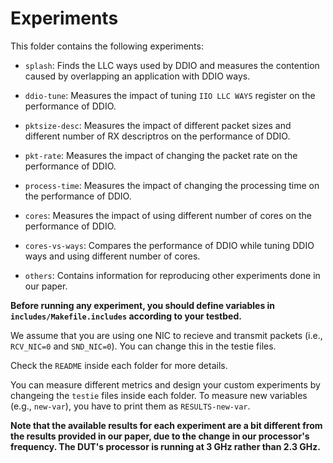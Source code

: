 # Experiments

This folder contains the following experiments:

- `splash`: Finds the LLC ways used by DDIO and measures the contention caused by overlapping an application with DDIO ways.
- `ddio-tune`: Measures the impact of tuning `IIO LLC WAYS` register on the performance of DDIO.

- `pktsize-desc`: Measures the impact of different packet sizes and different number of RX descriptros on the performance of DDIO.

- `pkt-rate`: Measures the impact of changing the packet rate on the performance of DDIO.

- `process-time`: Measures the impact of changing the processing time on the performance of DDIO.

- `cores`: Measures the impact of using different number of cores on the performance of DDIO.

- `cores-vs-ways`: Compares the performance of DDIO while tuning DDIO ways and using different number of cores.

- `others`: Contains information for reproducing other experiments done in our paper.

**Before running any experiment, you should define variables in `includes/Makefile.includes` according to your testbed.**

We assume that you are using one NIC to recieve and transmit packets (i.e., `RCV_NIC=0` and `SND_NIC=0`). You can change this in the testie files.

Check the `README` inside each folder for more details.

You can measure different metrics and design your custom experiments by changeing the `testie` files inside each folder. To measure new variables (e.g., `new-var`), you have to print them as `RESULTS-new-var`.

**Note that the available results for each experiment are a bit different from the results provided in our paper, due to the change in our processor's frequency. The DUT's processor is running at 3 GHz rather than 2.3 GHz.**

[ddio-atc-paper]: https://people.kth.se/~farshin/documents/ddio-atc20.pdf
